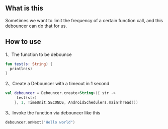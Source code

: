 ## What is this
Sometimes we want to limit the frequency of a certain function call, and this debouncer can do that for us.

## How to use
1、The function to be debounce
```kotlin
fun test(s: String) {
  println(s)
}
```

2、Create a Debouncer with a timeout in 1 second
```kotlin
val debouncer = Debouncer.create<String>({ str ->
     test(str)
    }, 1, TimeUnit.SECONDS, AndroidSchedulers.mainThread())
```

3、Invoke the function via debouncer like this
```kotlin
debouncer.onNext("Hello world")
```
